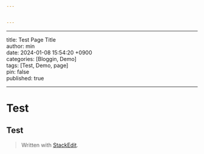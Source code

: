 ```yaml
---


---
```


<hr>
<p>title: Test Page Title<br>
author: min<br>
date: 2024-01-08 15:54:20 +0900<br>
categories: [Bloggin, Demo]<br>
tags: [Test, Demo, page]<br>
pin: false<br>
published: true</p>
<hr>
<h1 id="test">Test</h1>
<h2 id="test-1">Test</h2>
<blockquote>
<p>Written with <a href="https://stackedit.io/">StackEdit</a>.</p>
</blockquote>

